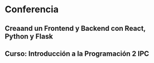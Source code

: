 # Conferencia
## Creaand un Frontend y Backend con React, Python y Flask
## Curso: Introducción a la Programación 2 IPC
